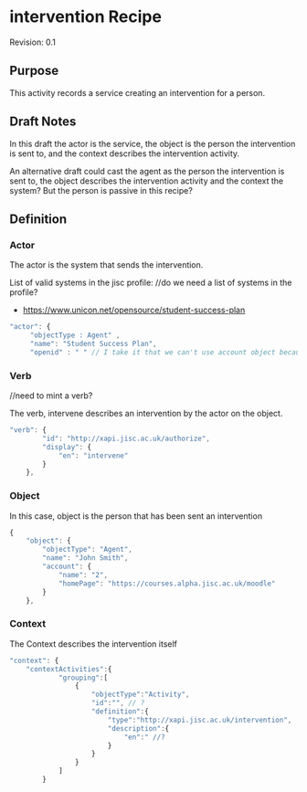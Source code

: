 # intervention Recipe
Revision: 0.1 

## Purpose
This activity records a service creating an intervention for a person.

## Draft Notes
In this draft the actor is the service, the object is the person the intervention is sent to, and the context describes the intervention activity. 

An alternative draft could cast the agent as the person the intervention is sent to, the object describes the intervention activity and the context the system? But the person is passive in this recipe?

## Definition
### Actor
 

The actor is the system that sends the intervention.

List of valid systems in the jisc profile: //do we need a list of systems in the profile?

* https://www.unicon.net/opensource/student-success-plan


``` Javascript
"actor": {
	 "objectType : Agent" ,
     "name": "Student Success Plan",
     "openid" : " " // I take it that we can't use account object because there is no account, Possible options are openid , mbox_sha1sum and mbox
```

### Verb

//need to mint a verb?

The verb, intervene describes an intervention by the actor on the object.

``` javascript
"verb": {
        "id": "http://xapi.jisc.ac.uk/authorize",
        "display": {
            "en": "intervene"
        }
    },
```


### Object

In this case, object is the person that has been sent an intervention 

``` Javascript
{
    "object": {
        "objectType": "Agent",
        "name": "John Smith",
        "account": {
            "name": "2",
            "homePage": "https://courses.alpha.jisc.ac.uk/moodle"
        }
    },
```

### Context

The Context describes the intervention itself


``` javascript
"context": {
	"contextActivities":{
            "grouping":[
                {
                    "objectType":"Activity",
                    "id":"", // ?
                    "definition":{
                        "type":"http://xapi.jisc.ac.uk/intervention",
                        "description":{
                            "en":" //?
                        }
                    }
                }
            ]
        }
```


